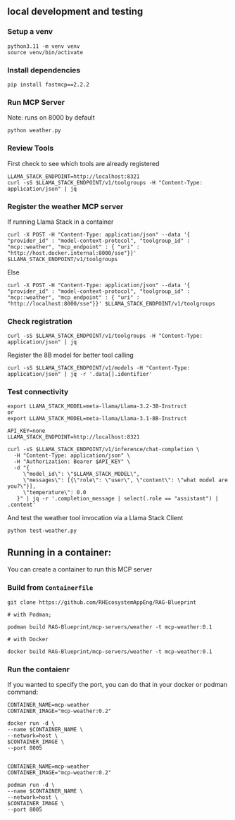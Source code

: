 ## local development and testing

### Setup a venv

```
python3.11 -m venv venv
source venv/bin/activate
```

### Install dependencies

```
pip install fastmcp==2.2.2
```

### Run MCP Server

Note: runs on 8000 by default

```
python weather.py
```

### Review Tools

First check to see which tools are already registered

```
LLAMA_STACK_ENDPOINT=http://localhost:8321
curl -sS $LLAMA_STACK_ENDPOINT/v1/toolgroups -H "Content-Type: application/json" | jq
```

### Register the weather MCP server

If running Llama Stack in a container

```
curl -X POST -H "Content-Type: application/json" --data '{ "provider_id" : "model-context-protocol", "toolgroup_id" : "mcp::weather", "mcp_endpoint" : { "uri" : "http://host.docker.internal:8000/sse"}}' $LLAMA_STACK_ENDPOINT/v1/toolgroups
```

Else 

```
curl -X POST -H "Content-Type: application/json" --data '{ "provider_id" : "model-context-protocol", "toolgroup_id" : "mcp::weather", "mcp_endpoint" : { "uri" : "http://localhost:8000/sse"}}' $LLAMA_STACK_ENDPOINT/v1/toolgroups
```

### Check registration 

```
curl -sS $LLAMA_STACK_ENDPOINT/v1/toolgroups -H "Content-Type: application/json" | jq
```

Register the 8B model for better tool calling

```
curl -sS $LLAMA_STACK_ENDPOINT/v1/models -H "Content-Type: application/json" | jq -r '.data[].identifier'
```

### Test connectivity

```
export LLAMA_STACK_MODEL=meta-llama/Llama-3.2-3B-Instruct
or 
export LLAMA_STACK_MODEL=meta-llama/Llama-3.1-8B-Instruct
```

```
API_KEY=none
LLAMA_STACK_ENDPOINT=http://localhost:8321

curl -sS $LLAMA_STACK_ENDPOINT/v1/inference/chat-completion \
  -H "Content-Type: application/json" \
  -H "Authorization: Bearer $API_KEY" \
  -d "{
     \"model_id\": \"$LLAMA_STACK_MODEL\",
     \"messages\": [{\"role\": \"user\", \"content\": \"what model are you?\"}],
     \"temperature\": 0.0
   }" | jq -r '.completion_message | select(.role == "assistant") | .content'
```

And test the weather tool invocation via a Llama Stack Client

```
python test-weather.py
```


## Running in a container: 


You can create a container to run this MCP server

### Build from `Containerfile`

```
git clone https://github.com/RHEcosystemAppEng/RAG-Blueprint

# with Podman;

podman build RAG-Blueprint/mcp-servers/weather -t mcp-weather:0.1

# with Docker

docker build RAG-Blueprint/mcp-servers/weather -t mcp-weather:0.1

```

### Run the contaienr

If you wanted to specify the port, you can do that in your docker or podman command:

```
CONTAINER_NAME=mcp-weather
CONTAINER_IMAGE="mcp-weather:0.2"

docker run -d \
--name $CONTAINER_NAME \
--network=host \
$CONTAINER_IMAGE \
--port 8005  


CONTAINER_NAME=mcp-weather
CONTAINER_IMAGE="mcp-weather:0.2"

podman run -d \
--name $CONTAINER_NAME \
--network=host \
$CONTAINER_IMAGE \
--port 8005  

```
